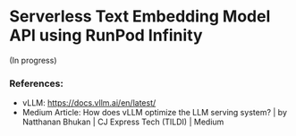 # Serverless Text Embedding Model API using RunPod Infinity

(In progress)

### References:
- vLLM: https://docs.vllm.ai/en/latest/
- Medium Article: How does vLLM optimize the LLM serving system? | by Natthanan Bhukan | CJ Express Tech (TILDI) | Medium
